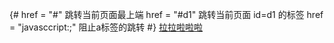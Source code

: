 {#
    href = "#"      跳转当前页面最上端
    href = "#d1"  跳转当前页面 id=d1 的标签
    href = "javasccript:;"  阻止a标签的跳转
#}
<a href="#">拉拉啦啦啦</a>

